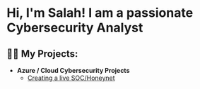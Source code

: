 <h1>Hi, I'm Salah! I am a passionate Cybersecurity Analyst </h1>

<h2>👨‍💻 My Projects:</h2>

- <b>Azure / Cloud Cybersecurity Projects</b>
  - [Creating a live SOC/Honeynet](https://github.com/SalahTak98/Azure-SOC)


